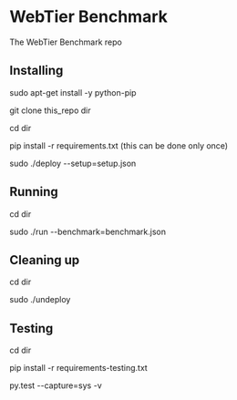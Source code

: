 # WebTier Benchmark

The WebTier Benchmark repo

## Installing

sudo apt-get install -y python-pip

git clone this_repo dir

cd dir

pip install -r requirements.txt  (this can be done only once)

sudo ./deploy --setup=setup.json

## Running

cd dir

sudo ./run --benchmark=benchmark.json

## Cleaning up

cd dir

sudo ./undeploy

## Testing
cd dir 

pip install -r requirements-testing.txt

py.test --capture=sys -v
